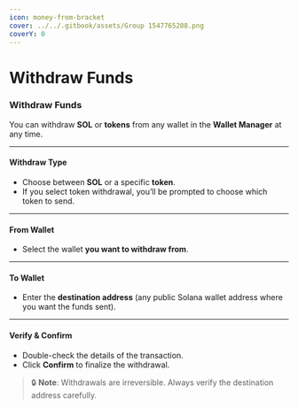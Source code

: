 ```yaml
---
icon: money-from-bracket
cover: ../../.gitbook/assets/Group 1547765208.png
coverY: 0
---
```


# Withdraw Funds

### Withdraw Funds

You can withdraw **SOL** or **tokens** from any wallet in the **Wallet Manager** at any time.

***

#### Withdraw Type

* Choose between **SOL** or a specific **token**.
* If you select token withdrawal, you’ll be prompted to choose which token to send.

***

#### From Wallet

* Select the wallet **you want to withdraw from**.

***

#### To Wallet

* Enter the **destination address** (any public Solana wallet address where you want the funds sent).

***

#### Verify & Confirm

* Double-check the details of the transaction.
* Click **Confirm** to finalize the withdrawal.

> 🔒 **Note**: Withdrawals are irreversible. Always verify the destination address carefully.
